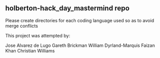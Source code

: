 ## holberton-hack_day_mastermind repo ##

Please create directories for each coding language used so as to avoid merge conflicts 

This project was attempted by:

Jose Alvarez de Lugo 
Gareth Brickman 
William Dyrland-Marquis 
Faizan Khan 
Christian Williams
